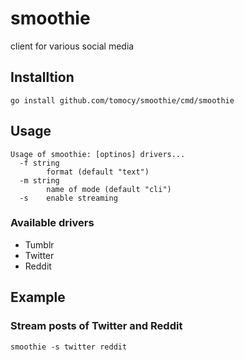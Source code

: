 # smoothie
client for various social media

## Installtion
```
go install github.com/tomocy/smoothie/cmd/smoothie
```

## Usage
```
Usage of smoothie: [optinos] drivers...
  -f string
        format (default "text")
  -m string
        name of mode (default "cli")
  -s    enable streaming
```

### Available drivers
- Tumblr
- Twitter
- Reddit

## Example
### Stream posts of Twitter and Reddit
```
smoothie -s twitter reddit
```